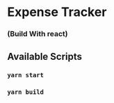# Expense Tracker

### (Build With react)


## Available Scripts

### `yarn start`

### `yarn build`

